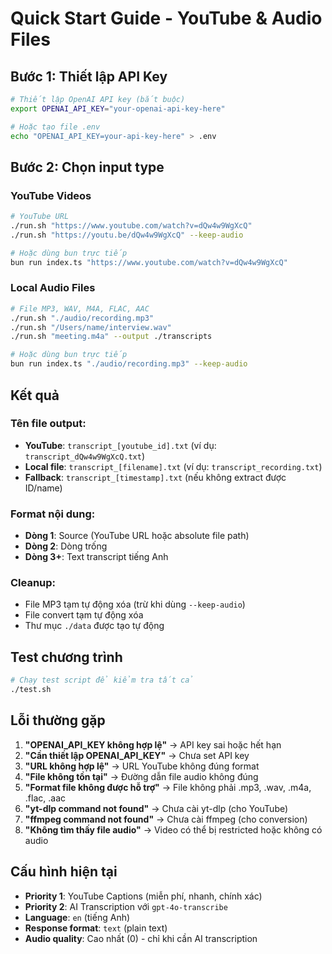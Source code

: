 # Quick Start Guide - YouTube & Audio Files

## Bước 1: Thiết lập API Key
```bash
# Thiết lập OpenAI API key (bắt buộc)
export OPENAI_API_KEY="your-openai-api-key-here"

# Hoặc tạo file .env
echo "OPENAI_API_KEY=your-api-key-here" > .env
```

## Bước 2: Chọn input type

### **YouTube Videos**
```bash
# YouTube URL
./run.sh "https://www.youtube.com/watch?v=dQw4w9WgXcQ"
./run.sh "https://youtu.be/dQw4w9WgXcQ" --keep-audio

# Hoặc dùng bun trực tiếp
bun run index.ts "https://www.youtube.com/watch?v=dQw4w9WgXcQ"
```

### **Local Audio Files**
```bash
# File MP3, WAV, M4A, FLAC, AAC
./run.sh "./audio/recording.mp3"
./run.sh "/Users/name/interview.wav"
./run.sh "meeting.m4a" --output ./transcripts

# Hoặc dùng bun trực tiếp
bun run index.ts "./audio/recording.mp3" --keep-audio
```

## Kết quả

### **Tên file output:**
- **YouTube**: `transcript_[youtube_id].txt` (ví dụ: `transcript_dQw4w9WgXcQ.txt`)
- **Local file**: `transcript_[filename].txt` (ví dụ: `transcript_recording.txt`)
- **Fallback**: `transcript_[timestamp].txt` (nếu không extract được ID/name)

### **Format nội dung:**
- **Dòng 1**: Source (YouTube URL hoặc absolute file path)
- **Dòng 2**: Dòng trống
- **Dòng 3+**: Text transcript tiếng Anh

### **Cleanup:**
- File MP3 tạm tự động xóa (trừ khi dùng `--keep-audio`)
- File convert tạm tự động xóa
- Thư mục `./data` được tạo tự động

## Test chương trình
```bash
# Chạy test script để kiểm tra tất cả
./test.sh
```

## Lỗi thường gặp
1. **"OPENAI_API_KEY không hợp lệ"** → API key sai hoặc hết hạn
2. **"Cần thiết lập OPENAI_API_KEY"** → Chưa set API key
3. **"URL không hợp lệ"** → URL YouTube không đúng format
4. **"File không tồn tại"** → Đường dẫn file audio không đúng
5. **"Format file không được hỗ trợ"** → File không phải .mp3, .wav, .m4a, .flac, .aac
6. **"yt-dlp command not found"** → Chưa cài yt-dlp (cho YouTube)
7. **"ffmpeg command not found"** → Chưa cài ffmpeg (cho conversion)
8. **"Không tìm thấy file audio"** → Video có thể bị restricted hoặc không có audio

## Cấu hình hiện tại
- **Priority 1**: YouTube Captions (miễn phí, nhanh, chính xác)
- **Priority 2**: AI Transcription với `gpt-4o-transcribe`
- **Language**: `en` (tiếng Anh)
- **Response format**: `text` (plain text)
- **Audio quality**: Cao nhất (0) - chỉ khi cần AI transcription
